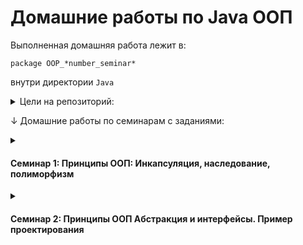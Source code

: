 # Домашние работы по Java ООП

Выполненная домашняя работа лежит в:

`package OOP_*number_seminar*`

внутри директории `Java`

<details><summary>Цели на репозиторий:</summary>
<p>
<!-- <b><u>✔️ Выполнить:</u></b> -->

✔️ Выполнить домашнюю работу 1 семинара
  
✔️ Выполнить домашнюю работу 2 семинара

✔️ Выполнить домашнюю работу 3 семинара
  
✔️ Выполнить домашнюю работу 4 семинара
  
➖ Выполнить домашнюю работу 5 семинара
  
➖ Выполнить домашнюю работу 6 семинара
  
➖ Выполнить домашнюю работу 7 семинара

</p>
</details>


↓ Домашние работы по семинарам с заданиями:

<details><summary><h4>Семинар 1: Принципы ООП: Инкапсуляция, наследование, полиморфизм</h4></summary>

✔️ Добавить в класс Animal методы двигаться(toGo), летать(fly), плавать(swim).
Создать по два класса наследника Animal, умеющих летать, плавать, бегать.
В файле readme.md в репозитории github (или ему подобных) описать какие проблемы в таком проектировании Вы увидели,
там же написать возникшие при выполнении дз вопросы (если они есть).

</details>

<details><summary><h4>Семинар 2: Принципы ООП Абстракция и интерфейсы. Пример проектирования</h4></summary>

✔️ Создать класс Doctor. Создайте интерфейсы Runnable, Flyable, Swimmable. У интерфейсов должны быть
методы получения скорости заданного действия.
Добавьте наследников этим интерфейсам, но таким образом,
чтобы у каждого интерфейса было минимум по два наследника (при необходимости, добавьте в приложение новые классы)
У ветеринарной клиники добавьте методы получения всех бегающих, всех плавающих, всех говорящих и всех летающих и вообще всех животных.
Постарайтесь максимально логично переписать архитектуру проекта.

➖ *Факультативное задание (особенно java-разработчикам). Установить gradle. Добавить lombok в зависимости, и заменить геттеры и сеттеры на аннотации. Если сделаете это задание, скопируйте код проекта в проект gradle.

<details><summary><h4>Семинар 3: Некоторые стандартные интерфейсы Java и примеры их использования</h4></summary>

✔️ Создать сет компонентов, и сделать так, чтобы в нем не было 2 одинаковых. (Специально создать два одинаковых компонента в Main и попытаться их добавить в сет)
✔️ * Set<Component> result = new HashSet<>(components); (подсказка переопределить методы equals и hashCode).
✔️ Переписать compareTo так, чтобы если power лекарств равны, сравнение шло еще и по названиям компонентов лекарства

</details>

<details><summary><h4>Семинар 4: ООП: Обобщения. ч1</h4></summary>

✔️ Реализовать свой LinkedList с методами вставки в начало, конец списка, получения размера списка и получения элемента по индексу (можете добавить какие-то еще).

</details>
# JAVA_OOP_HomeWork